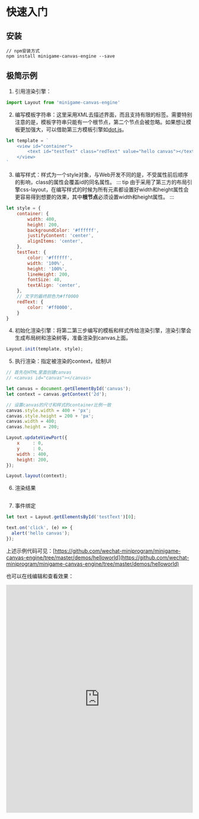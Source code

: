 # 快速入门
## 安装

``` shell
// npm安装方式
npm install minigame-canvas-engine --save
```

## 极简示例

1. 引用渲染引擎：
``` js
import Layout from 'minigame-canvas-engine'
```

2. 编写模板字符串：这里采用XML去描述界面，而且支持有限的标签。需要特别注意的是，模板字符串只能有一个根节点，第二个节点会被忽略。如果想让模板更加强大，可以借助第三方模板引擎如[dot.js](https://olado.github.io/doT/index.html)。

``` js
let template = `
    <view id="container">
        <text id="testText" class="redText" value="hello canvas"></text>
    </view>
`
```

3. 编写样式：样式为一个style对象，与Web开发不同的是，不受属性前后顺序的影响，class的属性会覆盖id的同名属性。
::: tip
由于采用了第三方的布局引擎css-layout，在编写样式的时候为所有元素都设置好width和height属性会更容易得到想要的效果，其中**根节点**必须设置width和height属性。
:::

``` js
let style = {
    container: {
        width: 400,
        height: 200,
        backgroundColor: '#ffffff',
        justifyContent: 'center',
        alignItems: 'center',
    },
    testText: {
        color: '#ffffff',
        width: '100%',
        height: '100%',
        lineHeight: 200,
        fontSize: 40,
        textAlign: 'center',
    },
    // 文字的最终颜色为#ff0000
    redText: {
        color: '#ff0000',
    }
}
```
4. 初始化渲染引擎：将第二第三步编写的模板和样式传给渲染引擎，渲染引擎会生成布局树和渲染树等，准备渲染到canvas上面。

``` js
Layout.init(template, style);
```

5. 执行渲染：指定被渲染的context，绘制UI
``` js
// 首先在HTML里面创建canvas
// <canvas id="canvas"></canvas>

let canvas = document.getElementById('canvas');
let context = canvas.getContext('2d');

// 设置canvas的尺寸和样式的container比例一致
canvas.style.width = 400 + 'px';
canvas.style.height = 200 + 'px';
canvas.width = 400;
canvas.height = 200;

Layout.updateViewPort({
    x     : 0,
    y     : 0,
    width : 400,
    height: 200,
});

Layout.layout(context);
```

6. 渲染结果

<img :src="$withBase('/imgs/hello.jpg')" width=300>

7. 事件绑定
``` js
let text = Layout.getElementsById('testText')[0];

text.on('click', (e) => {
  alert('hello canvas');
});
```

上述示例代码可见：[https://github.com/wechat-miniprogram/minigame-canvas-engine/tree/master/demos/helloworld](https://github.com/wechat-miniprogram/minigame-canvas-engine/tree/master/demos/helloworld)

也可以在线编辑和查看效果：
<iframe height="615.2017211914062" style="width: 100%;" scrolling="no" title="Layout Hello Canvas" src="https://codepen.io/yuanzm/embed/VwEeLKw?default-tab=html%2Cresult&editable=true" frameborder="no" loading="lazy" allowtransparency="true" allowfullscreen="true">
  See the Pen <a href="https://codepen.io/yuanzm/pen/VwEeLKw">
  Layout Hello Canvas</a> by yuanzm (<a href="https://codepen.io/yuanzm">@yuanzm</a>)
  on <a href="https://codepen.io">CodePen</a>.
</iframe>
